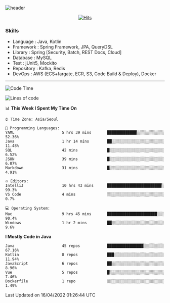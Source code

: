 <!-- Github Profile Readme로 프로필 꾸미기 : https://zzsza.github.io/development/2020/07/10/make-github-profile-readme/ -->

<!-- github theme -->
  <!-- 
    ![header](https://capsule-render.vercel.app/api?type=slice&color=e0f0e3&height=150&section=header&text=beasy&fontSize=45)
  -->
  ![header](https://capsule-render.vercel.app/api?type=soft&color=e0f0e3&height=150&section=header&text=Choi-YongSeok&fontSize=55&animation=twinkling)


<!-- hits count : https://hits.seeyoufarm.com/ -->
<div align=center>
    
  [![Hits](https://hits.seeyoufarm.com/api/count/incr/badge.svg?url=https%3A%2F%2Fgithub.com%2Fchoi-ys&count_bg=%2379C83D&title_bg=%23555555&icon=&icon_color=%23E7E7E7&title=hits&edge_flat=false)](https://hits.seeyoufarm.com)

</div>


<!-- Committed Top Lang -->
<div align=center>
</div>


### Skills
 - Language : Java, Kotlin
 - Framework : Spring Framework, JPA, QueryDSL
 - Library : Spring [Security, Batch, REST Docs, Cloud]
 - Database : MySQL
 - Test : jUnit5, Mockito
 - Repository : Kafka, Redis
 - DevOps : AWS (ECS+fargate, ECR, S3, Code Build & Deploy), Docker

---

<!--START_SECTION:waka-->
![Code Time](http://img.shields.io/badge/Code%20Time-2%2C096%20hrs%2050%20mins-blue)

![Lines of code](https://img.shields.io/badge/From%20Hello%20World%20I%27ve%20Written-208%20Thousand%20lines%20of%20code-blue)

📊 **This Week I Spent My Time On** 

```text
⌚︎ Time Zone: Asia/Seoul

💬 Programming Languages: 
YAML                     5 hrs 39 mins       █████████████░░░░░░░░░░░░   52.36% 
Java                     1 hr 14 mins        ██░░░░░░░░░░░░░░░░░░░░░░░   11.48% 
SQL                      42 mins             █░░░░░░░░░░░░░░░░░░░░░░░░   6.52% 
JSON                     39 mins             █░░░░░░░░░░░░░░░░░░░░░░░░   6.07% 
Markdown                 31 mins             █░░░░░░░░░░░░░░░░░░░░░░░░   4.91%

🔥 Editors: 
IntelliJ                 10 hrs 43 mins      ████████████████████████░   99.3% 
VS Code                  4 mins              ░░░░░░░░░░░░░░░░░░░░░░░░░   0.7%

💻 Operating System: 
Mac                      9 hrs 45 mins       ██████████████████████░░░   90.4% 
Windows                  1 hr 2 mins         ██░░░░░░░░░░░░░░░░░░░░░░░   9.6%

```

**I Mostly Code in Java** 

```text
Java                     45 repos            ████████████████░░░░░░░░░   67.16% 
Kotlin                   8 repos             ███░░░░░░░░░░░░░░░░░░░░░░   11.94% 
JavaScript               6 repos             ██░░░░░░░░░░░░░░░░░░░░░░░   8.96% 
Vue                      5 repos             █░░░░░░░░░░░░░░░░░░░░░░░░   7.46% 
Dockerfile               1 repo              ░░░░░░░░░░░░░░░░░░░░░░░░░   1.49%

```



 Last Updated on 16/04/2022 01:26:44 UTC
<!--END_SECTION:waka-->

<!-- 
![footer](https://capsule-render.vercel.app/api?section=footer&type=slice&color=e0f0e3)
-->

